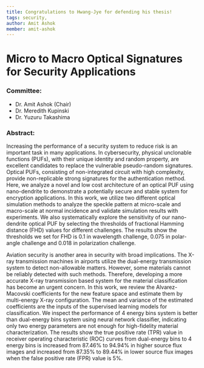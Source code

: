 ```yaml
---
title: Congratulations to Hwang-Jye for defending his thesis!
tags: security,
author: Amit Ashok
member: amit-ashok
---
```


# Micro to Macro Optical Signatures for Security Applications

### Committee:
- Dr. Amit Ashok (Chair)
- Dr. Meredith Kupinski
- Dr. Yuzuru Takashima

### Abstract:
Increasing the performance of a security system to reduce risk is an important task in many applications. In cybersecurity, physical unclonable functions (PUFs), with their unique identity and random property, are excellent candidates to replace the vulnerable pseudo-random signatures. Optical PUFs, consisting of non-integrated circuit with high complexity, provide non-replicable strong signatures for the authentication method. Here, we analyze a novel and low cost architecture of an optical PUF using nano-dendrite to demonstrate a potentially secure and stable system for encryption applications. In this work, we utilize two different optical simulation methods to analyze the speckle pattern at micro-scale and macro-scale at normal incidence and validate simulation results with experiments. We also systematically explore the sensitivity of our nano-dendrite optical PUF by selecting the thresholds of fractional Hamming distance (FHD) values for different challenges. The results show the thresholds we set for FHD is 0.1 in wavelength challenge, 0.075 in polar-angle challenge and 0.018 in polarization challenge.


Aviation security is another area in security with broad implications. The X-ray transmission machines in airports utilize the dual-energy transmission system to detect non-allowable matters. However, some materials cannot be reliably detected with such methods. Therefore, developing a more accurate X-ray transmission based system for the material classification has become an urgent concern. In this work, we review the Alvarez-Macovski coefficients for the new feature space and estimate them by multi-energy X-ray configuration. The mean and variance of the estimated coefficients are the inputs of the supervised learning models for classification. We inspect the performance of 4 energy bins system is better than dual-energy bins system using neural network classifier, indicating only two energy parameters are not enough for high-fidelity material characterization. The results show the true positive rate (TPR) value in receiver operating characteristic (ROC) curves from dual-energy bins to 4 energy bins is increased from 87.46% to 94.94% in higher source flux images and increased from 87.35% to 89.44% in lower source flux images when the false positive rate (FPR) value is 5%.
